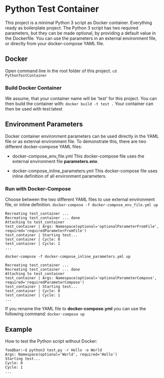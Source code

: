 
# Python Test Container
This project is a minimal Python 3 script as Docker container.
Everything ready as boilerplate project.
The Python 3 script has two required parameters, but they can be made optional, by providing a default value in the Dockerfile.
You can use the parameters in an external environment file, or directly from your docker-compose YAML file.

## Docker
Open command line in the root folder of this project.
`cd PythonTestContainer`

### Build Docker Container
We assume, that your container name will be 'test' for this project. You can then build the container with:
`docker build -t test .`
Your container can then be used with test:latest

## Environment Parameters
Docker container environment parameters can be used directly in the YAML file or as external environment file. To demonstrate this, there are two different docker-compose YAML files:
- docker-compose_env_file.yml
This docker-compose file uses the external environment file **parameters.env**.

- docker-compose_inline_parameters.yml
This docker-compose file uses inline definition of all environment parameters.

### Run with Docker-Compose
Choose between the two different YAML files to use external environment file, or inline definition.
`docker-compose -f docker-compose_env_file.yml up`
```console
Recreating test_container ... 
Recreating test_container ... done
Attaching to test_container
test_container | Args: Namespace(optional='optionalParameterFromFile', required='requiredParameterFromFile')
test_container | Starting test...
test_container | Cycle: 0
test_container | Cycle: 1
...
```
`docker-compose -f docker-compose_inline_parameters.yml up`
```console
Recreating test_container ... 
Recreating test_container ... done
Attaching to test_container
test_container | Args: Namespace(optional='optionalParameterCompose', required='requiredParameterCompose')
test_container | Starting test...
test_container | Cycle: 0
test_container | Cycle: 1
...
```

If you rename the YAML file to **docker-compose.yml** you can use the following command:
`docker-compose up`


## Example
How to test the Python script without Docker:
```console
foo@bar:~$ python3 test.py -r Hello -o World
Args: Namespace(optional='World', required='Hello')
Starting test...
Cycle: 0
Cycle: 1
...
```
